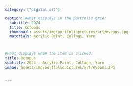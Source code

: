 ```yaml
---
category: ["digital art"]

caption: #what displays in the portfolio grid:
  subtitle: 2024
  title: Octopus
  thumbnail: assets/img/portfoliopictures/art/eyepus.jpg
  materials: Acrylic Paint, Collage, Yarn



#what displays when the item is clicked:
title: Octopus
subtitle: 2024 - Acrylic Paint, Collage, Yarn
image: assets/img/portfoliopictures/art/eyepus.JPG


---
```

<div class="row padded">
 <div class="col-md-12 col-sm-12 ">
     <img class="img-fluid d-block mx-auto" src="assets/img/portfoliopictures/art/eyepus.jpg" alt=""/>
  </div>
</div>
